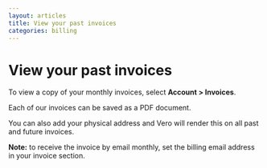 ```yaml
---
layout: articles
title: View your past invoices
categories: billing
---
```


# View your past invoices

To view a copy of your monthly invoices, select **Account > Invoices**.

Each of our invoices can be saved as a PDF document.

You can also add your physical address and Vero will render this on all past and future invoices.

**Note:** to receive the invoice by email monthly, set the billing email address in your invoice section.